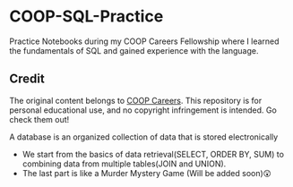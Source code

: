# COOP-SQL-Practice #
Practice Notebooks during my COOP Careers Fellowship where I learned the fundamentals of SQL and gained experience with the language.

## Credit
The original content belongs to [COOP Careers]([https://www.sololearn.com](https://freestackinitiative.github.io/coop_sql_notebooks/#sql-100---introduction-to-relational-databases-and-sql)). This repository is for personal educational use, and no copyright infringement is intended. Go check them out!

A database is an organized collection of data that is stored electronically
* We start from the basics of data retrieval(SELECT, ORDER BY, SUM) to combining data from multiple tables(JOIN and UNION).
* The last part is like a Murder Mystery Game (Will be added soon)😲
